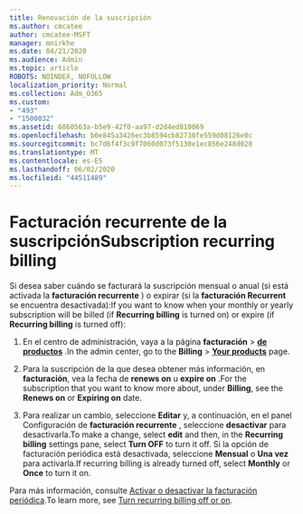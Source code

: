 ```yaml
---
title: Renovación de la suscripción
ms.author: cmcatee
author: cmcatee-MSFT
manager: mnirkhe
ms.date: 04/21/2020
ms.audience: Admin
ms.topic: article
ROBOTS: NOINDEX, NOFOLLOW
localization_priority: Normal
ms.collection: Adm_O365
ms.custom:
- "493"
- "1500032"
ms.assetid: 6860563a-b5e9-42f0-aa97-d2d4ed810069
ms.openlocfilehash: b0e845a3426ec3b8594cb82730fe559d08126e0c
ms.sourcegitcommit: bc7d6f4f3c9f7060d073f5130e1ec856e248d020
ms.translationtype: MT
ms.contentlocale: es-ES
ms.lasthandoff: 06/02/2020
ms.locfileid: "44511489"
---
```

# <a name="subscription-recurring-billing"></a><span data-ttu-id="85916-102">Facturación recurrente de la suscripción</span><span class="sxs-lookup"><span data-stu-id="85916-102">Subscription recurring billing</span></span>

<span data-ttu-id="85916-103">Si desea saber cuándo se facturará la suscripción mensual o anual (si está activada la **facturación recurrente** ) o expirar (si la **facturación Recurrent** se encuentra desactivada):</span><span class="sxs-lookup"><span data-stu-id="85916-103">If you want to know when your monthly or yearly subscription will be billed (if **Recurring billing** is turned on) or expire (if **Recurring billing** is turned off):</span></span>
  
1. <span data-ttu-id="85916-104">En el centro de administración, vaya a la página **facturación** \> **[de productos](https://go.microsoft.com/fwlink/p/?linkid=842054)** .</span><span class="sxs-lookup"><span data-stu-id="85916-104">In the admin center, go to the **Billing** \> **[Your products](https://go.microsoft.com/fwlink/p/?linkid=842054)** page.</span></span>

2. <span data-ttu-id="85916-105">Para la suscripción de la que desea obtener más información, en **facturación**, vea la fecha de **renews on** u **expire on** .</span><span class="sxs-lookup"><span data-stu-id="85916-105">For the subscription that you want to know more about, under **Billing**, see the **Renews on** or **Expiring on** date.</span></span>

4. <span data-ttu-id="85916-106">Para realizar un cambio, seleccione **Editar** y, a continuación, en el panel Configuración de **facturación recurrente** , seleccione **desactivar** para desactivarla.</span><span class="sxs-lookup"><span data-stu-id="85916-106">To make a change, select **edit** and then, in the **Recurring billing** settings pane, select **Turn OFF** to turn it off.</span></span> <span data-ttu-id="85916-107">Si la opción de facturación periódica está desactivada, seleccione **Mensual** o **Una vez** para activarla.</span><span class="sxs-lookup"><span data-stu-id="85916-107">If recurring billing is already turned off, select **Monthly** or **Once** to turn it on.</span></span>

<span data-ttu-id="85916-108">Para más información, consulte [Activar o desactivar la facturación periódica](https://docs.microsoft.com/microsoft-365/commerce/subscriptions/renew-your-subscription).</span><span class="sxs-lookup"><span data-stu-id="85916-108">To learn more, see [Turn recurring billing off or on](https://docs.microsoft.com/microsoft-365/commerce/subscriptions/renew-your-subscription).</span></span>